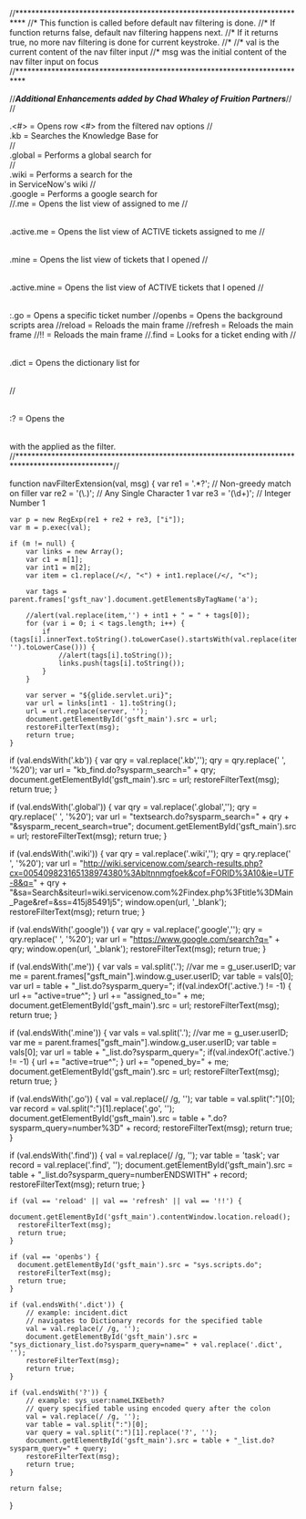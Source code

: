 //**************************************************************************
//* This function is called before default nav filtering is done.
//* If function returns false, default nav filtering happens next.
//* If it returns true, no more nav filtering is done for current keystroke.
//*
//* val is the current content of the nav filter input
//* msg was the initial content of the nav filter input on focus
//**************************************************************************


//***************Additional Enhancements added by Chad Whaley of Fruition Partners***************//
//<nav filter>.<#> = Opens row <#> from the filtered nav options
//<search string>.kb = Searches the Knowledge Base for <search string>
//<search string>.global = Performs a global search for <search string>
//<search string>.wiki = Performs a search for the <search string> in ServiceNow's wiki
//<search string>.google = Performs a google search for <search string>
//<table>.me = Opens the list view of assigned to me
//<table>.active.me = Opens the list view of ACTIVE tickets assigned to me
//<table>.mine = Opens the list view of tickets that I opened
//<table>.active.mine = Opens the list view of ACTIVE tickets that I opened
//<table>:<number>.go = Opens a specific ticket number
//openbs = Opens the background scripts area
//reload = Reloads the main frame
//refresh = Reloads the main frame
//!! = Reloads the main frame
//<number>.find = Looks for a ticket ending with <number>
//<table>.dict = Opens the dictionary list for <table>
//<table>:<encoded query>? = Opens the <table> with the <encoded query> applied as the filter.
//************************************************************************************************//


function navFilterExtension(val, msg) {
    var re1 = '.*?'; // Non-greedy match on filler
    var re2 = '(\\.)'; // Any Single Character 1
    var re3 = '(\\d+)'; // Integer Number 1

    var p = new RegExp(re1 + re2 + re3, ["i"]);
    var m = p.exec(val);

    if (m != null) {
        var links = new Array();
        var c1 = m[1];
        var int1 = m[2];
        var item = c1.replace(/</, "<") + int1.replace(/</, "<");

        var tags = parent.frames['gsft_nav'].document.getElementsByTagName('a');

        //alert(val.replace(item,'') + int1 + " = " + tags[0]);
        for (var i = 0; i < tags.length; i++) {
            if (tags[i].innerText.toString().toLowerCase().startsWith(val.replace(item, '').toLowerCase())) {
                //alert(tags[i].toString());
                links.push(tags[i].toString());
            }
        }

        var server = "${glide.servlet.uri}";
        var url = links[int1 - 1].toString();
        url = url.replace(server, '');
        document.getElementById('gsft_main').src = url;
        restoreFilterText(msg);
        return true;
    }

  if (val.endsWith('.kb')) {
    var qry = val.replace('.kb','');
    qry = qry.replace(' ', '%20');
    var url = "kb_find.do?sysparm_search=" + qry;
    document.getElementById('gsft_main').src = url;
    restoreFilterText(msg);
    return true;
  }

  if (val.endsWith('.global')) {
    var qry = val.replace('.global','');
    qry = qry.replace(' ', '%20');
    var url = "textsearch.do?sysparm_search=" + qry + "&sysparm_recent_search=true";
    document.getElementById('gsft_main').src = url;
    restoreFilterText(msg);
    return true;
  }

  if (val.endsWith('.wiki')) {
    var qry = val.replace('.wiki','');
    qry = qry.replace(' ', '%20');
    var url = "http://wiki.servicenow.com/search-results.php?cx=005409823165138974380%3Abltnnmgfoek&cof=FORID%3A10&ie=UTF-8&q=" + qry + "&sa=Search&siteurl=wiki.servicenow.com%2Findex.php%3Ftitle%3DMain_Page&ref=&ss=415j85491j5";
    window.open(url, '_blank');
    restoreFilterText(msg);
    return true;
  }

  if (val.endsWith('.google')) {
    var qry = val.replace('.google','');
    qry = qry.replace(' ', '%20');
    var url = "https://www.google.com/search?q=" + qry;
    window.open(url, '_blank');
    restoreFilterText(msg);
    return true;
  }

  if (val.endsWith('.me')) {
    var vals = val.split('.');
    //var me = g_user.userID;
    var me = parent.frames["gsft_main"].window.g_user.userID;
    var table = vals[0];
    var url = table + "_list.do?sysparm_query=";
    if(val.indexOf('.active.') != -1) {
       url += "active=true^";
    }
    url += "assigned_to=" + me;
    document.getElementById('gsft_main').src = url;
    restoreFilterText(msg);
    return true;
  }

  if (val.endsWith('.mine')) {
    var vals = val.split('.');
    //var me = g_user.userID;
    var me = parent.frames["gsft_main"].window.g_user.userID;
    var table = vals[0];
    var url = table + "_list.do?sysparm_query=";
    if(val.indexOf('.active.') != -1) {
       url += "active=true^";
    }
    url += "opened_by=" + me;
    document.getElementById('gsft_main').src = url;
    restoreFilterText(msg);
    return true;
  }

  if (val.endsWith('.go')) {
     val = val.replace(/ /g, '');
     var table = val.split(":")[0];
     var record = val.split(":")[1].replace('.go', '');
     document.getElementById('gsft_main').src = table + ".do?sysparm_query=number%3D" + record;
     restoreFilterText(msg);
     return true;
   }
    
   if (val.endsWith('.find')) {
      val = val.replace(/ /g, '');
      var table = 'task';
      var record = val.replace('.find', '');
      document.getElementById('gsft_main').src = table + "_list.do?sysparm_query=numberENDSWITH" + record;
      restoreFilterText(msg);
      return true;
    }

    if (val == 'reload' || val == 'refresh' || val == '!!') {
      document.getElementById('gsft_main').contentWindow.location.reload();
      restoreFilterText(msg);
      return true;
    }

    if (val == 'openbs') {
      document.getElementById('gsft_main').src = "sys.scripts.do";
      restoreFilterText(msg);
      return true;
    }

    if (val.endsWith('.dict')) {
        // example: incident.dict
        // navigates to Dictionary records for the specified table
        val = val.replace(/ /g, '');
        document.getElementById('gsft_main').src = "sys_dictionary_list.do?sysparm_query=name=" + val.replace('.dict', '');
        restoreFilterText(msg);
        return true;
    }

    if (val.endsWith('?')) {
        // example: sys_user:nameLIKEbeth?
        // query specified table using encoded query after the colon
        val = val.replace(/ /g, '');
        var table = val.split(":")[0];
        var query = val.split(":")[1].replace('?', '');
        document.getElementById('gsft_main').src = table + "_list.do?sysparm_query=" + query;
        restoreFilterText(msg);
        return true;
    }

    return false;
}